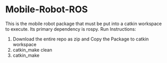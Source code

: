 # Mobile-Robot-ROS

This is the mobile robot package that must be put into a catkin workspace to execute. Its primary dependency is rospy.
Run Instructions:
1. Download the entire repo as zip and Copy the Package to catkin workspace
2. catkin_make clean 
3. catkin_make
